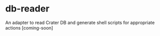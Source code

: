 # db-reader
An adapter to read Crater DB and generate shell scripts for appropriate actions [coming-soon]
